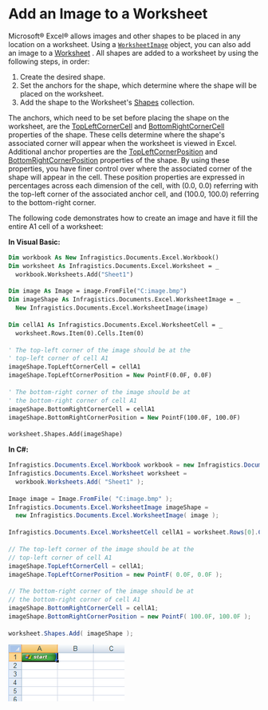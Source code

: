 ﻿<!--
|metadata|
{
    "fileName": "excelengine-add-an-image-to-a-worksheet",
    "controlName": "Infragistics Excel Library",
    "tags": ["How Do I"]
}
|metadata|
-->

# Add an Image to a Worksheet

Microsoft® Excel® allows images and other shapes to be placed in any location on a worksheet. Using a [`WorksheetImage`](Infragistics.Web.Mvc.Documents.Excel~Infragistics.Documents.Excel.WorksheetImage.html "Link to the Web API Reference Guide to the WorksheetImage member.") object, you can also add an image to a [Worksheet](Infragistics.Web.Mvc.Documents.Excel~Infragistics.Documents.Excel.Worksheet.html "Link to the Web API Reference Guide to the Worksheet member.") . All shapes are added to a worksheet by using the following steps, in order:

1.  Create the desired shape.
2.  Set the anchors for the shape, which determine where the shape will be placed on the worksheet.
3.  Add the shape to the Worksheet's [Shapes](Infragistics.Web.Mvc.Documents.Excel~Infragistics.Documents.Excel.Worksheet~Shapes.html "Link to the Web API Reference Guide to the Shapes member.") collection.

The anchors, which need to be set before placing the shape on the worksheet, are the [TopLeftCornerCell](Infragistics.Web.Mvc.Documents.Excel~Infragistics.Documents.Excel.WorksheetShape~TopLeftCornerCell.html "Link to the Web API Reference Guide to the TopLeftCornerCell member.") and [BottomRightCornerCell](Infragistics.Web.Mvc.Documents.Excel~Infragistics.Documents.Excel.WorksheetShape~BottomRightCornerCell.html "Link to the Web API Reference Guide to the BottomRightCornerCell member.") properties of the shape. These cells determine where the shape's associated corner will appear when the worksheet is viewed in Excel. Additional anchor properties are the [TopLeftCornerPosition](Infragistics.Web.Mvc.Documents.Excel~Infragistics.Documents.Excel.WorksheetShape~TopLeftCornerPosition.html "Link to the Web API Reference Guide to the TopLeftCornerPosition member.") and [BottomRightCornerPosition](Infragistics.Web.Mvc.Documents.Excel~Infragistics.Documents.Excel.WorksheetShape~BottomRightCornerPosition.html "Link to the Web API Reference Guide to the BottomRightCornerPosition member.") properties of the shape. By using these properties, you have finer control over where the associated corner of the shape will appear in the cell. These position properties are expressed in percentages across each dimension of the cell, with (0.0, 0.0) referring with the top-left corner of the associated anchor cell, and (100.0, 100.0) referring to the bottom-right corner.

The following code demonstrates how to create an image and have it fill the entire A1 cell of a worksheet:

**In Visual Basic:**

```vb
Dim workbook As New Infragistics.Documents.Excel.Workbook()
Dim worksheet As Infragistics.Documents.Excel.Worksheet = _
  workbook.Worksheets.Add("Sheet1")

Dim image As Image = image.FromFile("C:image.bmp")
Dim imageShape As Infragistics.Documents.Excel.WorksheetImage = _
  New Infragistics.Documents.Excel.WorksheetImage(image)

Dim cellA1 As Infragistics.Documents.Excel.WorksheetCell = _
  worksheet.Rows.Item(0).Cells.Item(0)

' The top-left corner of the image should be at the 
' top-left corner of cell A1
imageShape.TopLeftCornerCell = cellA1
imageShape.TopLeftCornerPosition = New PointF(0.0F, 0.0F)

' The bottom-right corner of the image should be at 
' the bottom-right corner of cell A1
imageShape.BottomRightCornerCell = cellA1
imageShape.BottomRightCornerPosition = New PointF(100.0F, 100.0F)

worksheet.Shapes.Add(imageShape)
```

**In C#:**

```csharp
Infragistics.Documents.Excel.Workbook workbook = new Infragistics.Documents.Excel.Workbook();
Infragistics.Documents.Excel.Worksheet worksheet =
  workbook.Worksheets.Add( "Sheet1" );

Image image = Image.FromFile( "C:image.bmp" );
Infragistics.Documents.Excel.WorksheetImage imageShape = 
  new Infragistics.Documents.Excel.WorksheetImage( image );

Infragistics.Documents.Excel.WorksheetCell cellA1 = worksheet.Rows[0].Cells[0];

// The top-left corner of the image should be at the 
// top-left corner of cell A1
imageShape.TopLeftCornerCell = cellA1;
imageShape.TopLeftCornerPosition = new PointF( 0.0F, 0.0F );

// The bottom-right corner of the image should be at 
// the bottom-right corner of cell A1
imageShape.BottomRightCornerCell = cellA1;
imageShape.BottomRightCornerPosition = new PointF( 100.0F, 100.0F );

worksheet.Shapes.Add( imageShape );
```
![Displays the results of using the code listed above.](images/ExcelEngine_Add_an_Image_to_a_Worksheet_01.png)



 

 


